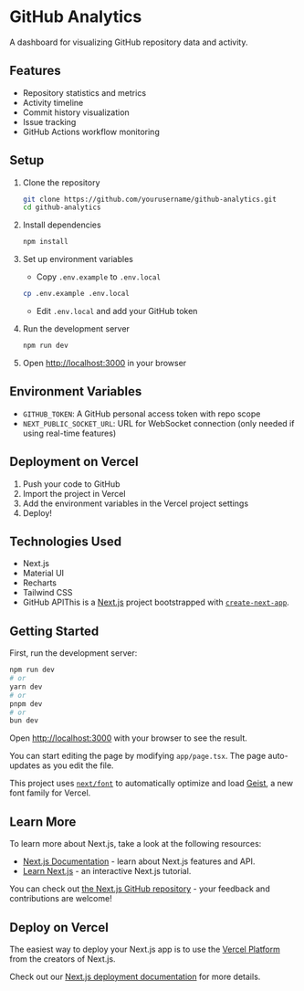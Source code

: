 # GitHub Analytics

A dashboard for visualizing GitHub repository data and activity.

## Features

- Repository statistics and metrics
- Activity timeline
- Commit history visualization
- Issue tracking
- GitHub Actions workflow monitoring

## Setup

1. Clone the repository
   ```bash
   git clone https://github.com/yourusername/github-analytics.git
   cd github-analytics
   ```

2. Install dependencies
   ```bash
   npm install
   ```

3. Set up environment variables
   - Copy `.env.example` to `.env.local`
   ```bash
   cp .env.example .env.local
   ```
   - Edit `.env.local` and add your GitHub token

4. Run the development server
   ```bash
   npm run dev
   ```

5. Open [http://localhost:3000](http://localhost:3000) in your browser

## Environment Variables

- `GITHUB_TOKEN`: A GitHub personal access token with repo scope
- `NEXT_PUBLIC_SOCKET_URL`: URL for WebSocket connection (only needed if using real-time features)

## Deployment on Vercel

1. Push your code to GitHub
2. Import the project in Vercel
3. Add the environment variables in the Vercel project settings
4. Deploy!

## Technologies Used

- Next.js
- Material UI
- Recharts
- Tailwind CSS
- GitHub APIThis is a [Next.js](https://nextjs.org) project bootstrapped with [`create-next-app`](https://nextjs.org/docs/app/api-reference/cli/create-next-app).

## Getting Started

First, run the development server:

```bash
npm run dev
# or
yarn dev
# or
pnpm dev
# or
bun dev
```

Open [http://localhost:3000](http://localhost:3000) with your browser to see the result.

You can start editing the page by modifying `app/page.tsx`. The page auto-updates as you edit the file.

This project uses [`next/font`](https://nextjs.org/docs/app/building-your-application/optimizing/fonts) to automatically optimize and load [Geist](https://vercel.com/font), a new font family for Vercel.

## Learn More

To learn more about Next.js, take a look at the following resources:

- [Next.js Documentation](https://nextjs.org/docs) - learn about Next.js features and API.
- [Learn Next.js](https://nextjs.org/learn) - an interactive Next.js tutorial.

You can check out [the Next.js GitHub repository](https://github.com/vercel/next.js) - your feedback and contributions are welcome!

## Deploy on Vercel

The easiest way to deploy your Next.js app is to use the [Vercel Platform](https://vercel.com/new?utm_medium=default-template&filter=next.js&utm_source=create-next-app&utm_campaign=create-next-app-readme) from the creators of Next.js.

Check out our [Next.js deployment documentation](https://nextjs.org/docs/app/building-your-application/deploying) for more details.
